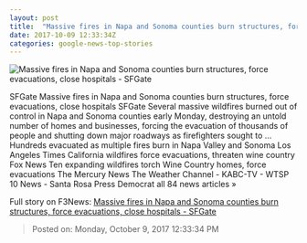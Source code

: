 ```yaml
---
layout: post
title:  "Massive fires in Napa and Sonoma counties burn structures, force evacuations, close hospitals - SFGate"
date: 2017-10-09 12:33:34Z
categories: google-news-top-stories
---
```


![Massive fires in Napa and Sonoma counties burn structures, force evacuations, close hospitals - SFGate](http://ww3.hdnux.com/photos/66/46/25/14312774/5/rawImage.jpg)

SFGate Massive fires in Napa and Sonoma counties burn structures, force evacuations, close hospitals SFGate Several massive wildfires burned out of control in Napa and Sonoma counties early Monday, destroying an untold number of homes and businesses, forcing the evacuation of thousands of people and shutting down major roadways as firefighters sought to ... Hundreds evacuated as multiple fires burn in Napa Valley and Sonoma Los Angeles Times California wildfires force evacuations, threaten wine country Fox News Ten expanding wildfires torch Wine Country homes, force evacuations The Mercury News The Weather Channel - KABC-TV - WTSP 10 News - Santa Rosa Press Democrat all 84 news articles »


Full story on F3News: [Massive fires in Napa and Sonoma counties burn structures, force evacuations, close hospitals - SFGate](http://www.f3nws.com/n/3rcXdF)

> Posted on: Monday, October 9, 2017 12:33:34 PM

